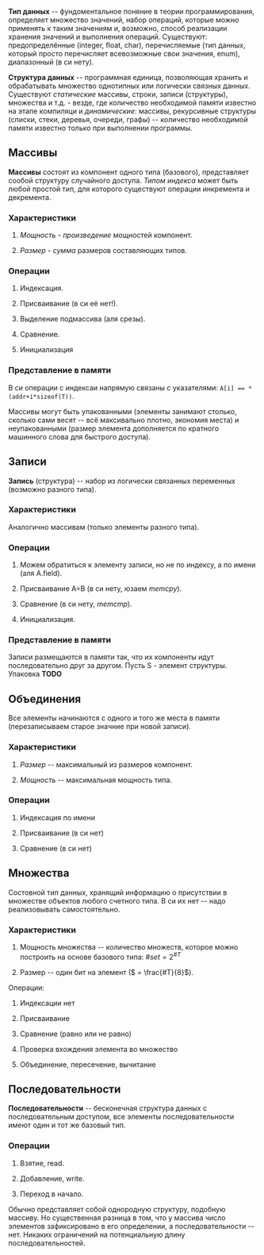 **Тип данных** -- фундоментальное поняние в теории программирования, определяет множество значений, набор операций, которые можно применять к таким значениям и, возможно, способ реализации хранения значений и выполнения операций. Существуют: предопределённые (integer, float, char), перечисляемые (тип данных, который просто перечисляет всевозможные свои значения, enum), диапазонный (в си нету).

**Структура данных** -- программная единица, позволяющая хранить и обрабатывать множество однотипных или логически связных данных. Существуют *статические* массивы, строки, записи (структуры), множества и т.д. - везде, где количество необходимой памяти известно на этапе компиляци и *динамические*: массивы, рекурсивные структуры (списки, стеки, деревья, очереди, графы) -- количество необходимой памяти известно только при выполнении программы.

## Массивы

**Массивы** состоят из компонент одного типа (базового), представляет сообой структуру случайного доступа. *Типом индекса* может быть любой простой тип, для которого существуют операции инкремента и декремента. 

### Характеристики

1. *Мощность* - *произведение* мощностей компонент.

2. *Размер* - *сумма* размеров составляющих типов.

### Операции

1. Индексация.

2. Присваивание (в си её нет!).

3. Выделение подмассива (аля срезы).

4. Сравнение.

5. Инициализация

### Представление в памяти

В си операции с индексаи напрямую связаны с указателями: 
`A[i] == *(addr+i*sizeof(T))`.

Массивы могут быть упакованными (элементы занимают столько, сколько сами весят -- всё максивально плотно, экономия места) и неупакованными (размер элемента дополняется по кратного машинного слова для быстрого доступа).

## Записи

**Запись** (структура) -- набор из логически связанных переменных (возможно разного типа).

### Характеристики

Аналогично массивам (только элементы разного типа).

### Операции

1. Можем обратиться к элементу записи, но не по индексу, а  по имени (аля A.field).

2. Присваивание A=B (в си нету, юзаем *memcpy*).

3. Сравнение (в си нету, *memcmp*).

4. Инициализация.

### Представление в памяти

Записи размещаются в памяти так, что их компоненты идут последовательно друг за другом. Пусть S - элемент структуры. Упаковка **TODO**



## Объединения

Все элементы начинаются с одного и того же места в памяти (перезаписываем старое значние при новой записи).

### Характеристики

1. *Размер* -- максимальный из размеров компонент.

2. *Мощность* -- максимальная мощность типа.

### Операции

1. Индексация по имени

2. Присваивание (в си нет)

3. Сравнение (в си нет)

## Множества

Состовной тип данных, хранящий информацию о присутствии в множестве объектов любого счетного типа. В си их нет -- надо реализовывать самостоятельно. 

### Характеристики

1. Мощность множества -- количество множеств, которое можно построить на основе базового типа: $\#set = 2^{\#T}$

2. Размер -- один бит на элемент ($ = \frac{\#T}{8}$).

Операции:

1. Индексации нет

2. Присваивание

3. Сравнение (равно или не равно)

4. Проверка вхождения элемента во множество

5. Объединение, пересечение, вычитание

## Последовательности

**Последовательности** -- бесконечная структура данных с последовательным доступом, все элементы последовательности имеют один и тот же базовый тип.

### Операции

1. Взятие, read.

2. Добавление, write.

3. Переход в начало.

Обычно представляет собой однородную структуру, подобную массиву. Но существенная разница в том, что у массива число элементов зафиксировано в его определении, а последовательности -- нет. Никаких ограничений на потенциальную длину последовательностей.






